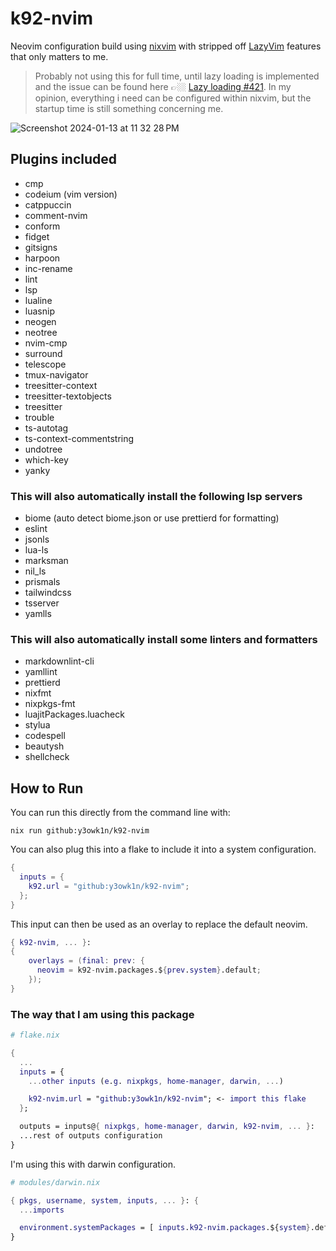 # k92-nvim

Neovim configuration build using [nixvim](https://github.com/nix-community/nixvim) with stripped off [LazyVim](https://www.lazyvim.org/) features that only matters to me.

> Probably not using this for full time, until lazy loading is implemented and the issue can be found here 👉🏼 [Lazy loading #421](https://github.com/nix-community/nixvim/issues/421). In my opinion, everything i need can be configured within nixvim, but the startup time is still something concerning me.

![Screenshot 2024-01-13 at 11 32 28 PM](https://github.com/y3owk1n/k92-nvim/assets/62775956/6022ee02-ab6b-40b3-b842-71cb635d4406)

## Plugins included

- cmp
- codeium (vim version)
- catppuccin
- comment-nvim
- conform
- fidget
- gitsigns
- harpoon
- inc-rename
- lint
- lsp
- lualine
- luasnip
- neogen
- neotree
- nvim-cmp
- surround
- telescope
- tmux-navigator
- treesitter-context
- treesitter-textobjects
- treesitter
- trouble
- ts-autotag
- ts-context-commentstring
- undotree
- which-key
- yanky

### This will also automatically install the following lsp servers

- biome (auto detect biome.json or use prettierd for formatting)
- eslint
- jsonls
- lua-ls
- marksman
- nil_ls
- prismals
- tailwindcss
- tsserver
- yamlls

### This will also automatically install some linters and formatters

- markdownlint-cli
- yamllint
- prettierd
- nixfmt
- nixpkgs-fmt
- luajitPackages.luacheck
- stylua
- codespell
- beautysh
- shellcheck

## How to Run

You can run this directly from the command line with:

```shell
nix run github:y3owk1n/k92-nvim
```

You can also plug this into a flake to include it into a system configuration.

```nix
{
  inputs = {
    k92.url = "github:y3owk1n/k92-nvim";
  };
}
```

This input can then be used as an overlay to replace the default neovim.

```nix
{ k92-nvim, ... }:
{
    overlays = (final: prev: {
      neovim = k92-nvim.packages.${prev.system}.default;
    });
}
```

### The way that I am using this package

```nix
# flake.nix

{
  ...
  inputs = {
    ...other inputs (e.g. nixpkgs, home-manager, darwin, ...)

    k92-nvim.url = "github:y3owk1n/k92-nvim"; <- import this flake
  };

  outputs = inputs@{ nixpkgs, home-manager, darwin, k92-nvim, ... }:
  ...rest of outputs configuration
}
```

I'm using this with darwin configuration.

```nix
# modules/darwin.nix

{ pkgs, username, system, inputs, ... }: {
  ...imports

  environment.systemPackages = [ inputs.k92-nvim.packages.${system}.default ]; <- add it to system packages
}
```
